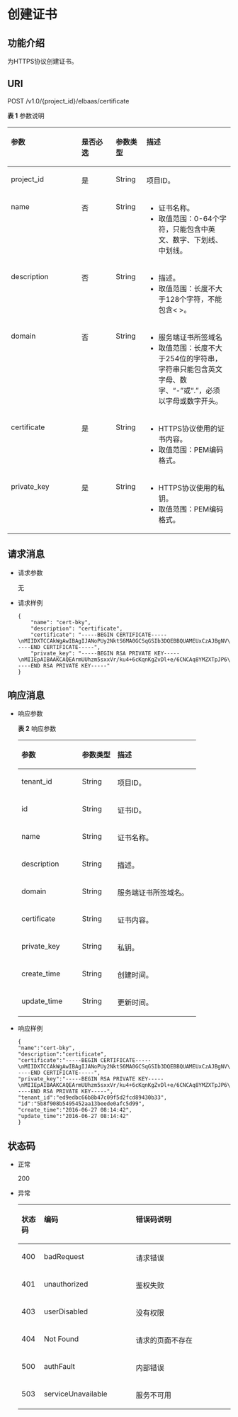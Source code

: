# 创建证书<a name="zh-cn_topic_0096561523"></a>

## 功能介绍<a name="zh-cn_topic_0032340347_section54999878"></a>

为HTTPS协议创建证书。

## URI<a name="zh-cn_topic_0032340347_section25236858"></a>

POST /v1.0/\{project\_id\}/elbaas/certificate

**表 1**  参数说明

<a name="zh-cn_topic_0032340347_table33323423"></a>
<table><thead align="left"><tr id="zh-cn_topic_0032340347_row8420641"><th class="cellrowborder" valign="top" width="31.580000000000002%" id="mcps1.2.5.1.1"><p id="zh-cn_topic_0032340347_p10983320"><a name="zh-cn_topic_0032340347_p10983320"></a><a name="zh-cn_topic_0032340347_p10983320"></a>参数</p>
</th>
<th class="cellrowborder" valign="top" width="15.42%" id="mcps1.2.5.1.2"><p id="zh-cn_topic_0032340347_p17233719"><a name="zh-cn_topic_0032340347_p17233719"></a><a name="zh-cn_topic_0032340347_p17233719"></a>是否必选</p>
</th>
<th class="cellrowborder" valign="top" width="13.719999999999999%" id="mcps1.2.5.1.3"><p id="zh-cn_topic_0032340347_p4164548117122"><a name="zh-cn_topic_0032340347_p4164548117122"></a><a name="zh-cn_topic_0032340347_p4164548117122"></a>参数类型</p>
</th>
<th class="cellrowborder" valign="top" width="39.28%" id="mcps1.2.5.1.4"><p id="zh-cn_topic_0032340347_p53754023"><a name="zh-cn_topic_0032340347_p53754023"></a><a name="zh-cn_topic_0032340347_p53754023"></a>描述</p>
</th>
</tr>
</thead>
<tbody><tr id="zh-cn_topic_0032340347_row53906008171138"><td class="cellrowborder" valign="top" width="31.580000000000002%" headers="mcps1.2.5.1.1 "><p id="p061745141417"><a name="p061745141417"></a><a name="p061745141417"></a>project_id</p>
</td>
<td class="cellrowborder" valign="top" width="15.42%" headers="mcps1.2.5.1.2 "><p id="zh-cn_topic_0032340347_p31143627171144"><a name="zh-cn_topic_0032340347_p31143627171144"></a><a name="zh-cn_topic_0032340347_p31143627171144"></a>是</p>
</td>
<td class="cellrowborder" valign="top" width="13.719999999999999%" headers="mcps1.2.5.1.3 "><p id="zh-cn_topic_0032340347_p39605860171144"><a name="zh-cn_topic_0032340347_p39605860171144"></a><a name="zh-cn_topic_0032340347_p39605860171144"></a>String</p>
</td>
<td class="cellrowborder" valign="top" width="39.28%" headers="mcps1.2.5.1.4 "><p id="zh-cn_topic_0032340347_p53958126171144"><a name="zh-cn_topic_0032340347_p53958126171144"></a><a name="zh-cn_topic_0032340347_p53958126171144"></a>项目ID。</p>
</td>
</tr>
<tr id="zh-cn_topic_0032340347_row33431272113959"><td class="cellrowborder" valign="top" width="31.580000000000002%" headers="mcps1.2.5.1.1 "><p id="zh-cn_topic_0032340347_p19792599161649"><a name="zh-cn_topic_0032340347_p19792599161649"></a><a name="zh-cn_topic_0032340347_p19792599161649"></a>name</p>
</td>
<td class="cellrowborder" valign="top" width="15.42%" headers="mcps1.2.5.1.2 "><p id="zh-cn_topic_0032340347_p50996812114013"><a name="zh-cn_topic_0032340347_p50996812114013"></a><a name="zh-cn_topic_0032340347_p50996812114013"></a>否</p>
</td>
<td class="cellrowborder" valign="top" width="13.719999999999999%" headers="mcps1.2.5.1.3 "><p id="zh-cn_topic_0032340347_p54126260114016"><a name="zh-cn_topic_0032340347_p54126260114016"></a><a name="zh-cn_topic_0032340347_p54126260114016"></a>String</p>
</td>
<td class="cellrowborder" valign="top" width="39.28%" headers="mcps1.2.5.1.4 "><a name="ul688081181515"></a><a name="ul688081181515"></a><ul id="ul688081181515"><li>证书名称。</li><li>取值范围：0-64个字符，只能包含中英文、数字、下划线、中划线。</li></ul>
</td>
</tr>
<tr id="zh-cn_topic_0032340347_row59108624"><td class="cellrowborder" valign="top" width="31.580000000000002%" headers="mcps1.2.5.1.1 "><p id="zh-cn_topic_0032340347_p23069209"><a name="zh-cn_topic_0032340347_p23069209"></a><a name="zh-cn_topic_0032340347_p23069209"></a>description</p>
</td>
<td class="cellrowborder" valign="top" width="15.42%" headers="mcps1.2.5.1.2 "><p id="zh-cn_topic_0032340347_p56666602"><a name="zh-cn_topic_0032340347_p56666602"></a><a name="zh-cn_topic_0032340347_p56666602"></a>否</p>
</td>
<td class="cellrowborder" valign="top" width="13.719999999999999%" headers="mcps1.2.5.1.3 "><p id="zh-cn_topic_0032340347_p1784078717122"><a name="zh-cn_topic_0032340347_p1784078717122"></a><a name="zh-cn_topic_0032340347_p1784078717122"></a>String</p>
</td>
<td class="cellrowborder" valign="top" width="39.28%" headers="mcps1.2.5.1.4 "><a name="ul418232112150"></a><a name="ul418232112150"></a><ul id="ul418232112150"><li>描述。</li><li>取值范围：长度不大于128个字符，不能包含&lt; &gt;。</li></ul>
</td>
</tr>
<tr id="zh-cn_topic_0032340347_row3891908919147"><td class="cellrowborder" valign="top" width="31.580000000000002%" headers="mcps1.2.5.1.1 "><p id="zh-cn_topic_0032340347_p41594914191410"><a name="zh-cn_topic_0032340347_p41594914191410"></a><a name="zh-cn_topic_0032340347_p41594914191410"></a>domain</p>
</td>
<td class="cellrowborder" valign="top" width="15.42%" headers="mcps1.2.5.1.2 "><p id="zh-cn_topic_0032340347_p13744837191410"><a name="zh-cn_topic_0032340347_p13744837191410"></a><a name="zh-cn_topic_0032340347_p13744837191410"></a>否</p>
</td>
<td class="cellrowborder" valign="top" width="13.719999999999999%" headers="mcps1.2.5.1.3 "><p id="zh-cn_topic_0032340347_p39590050191410"><a name="zh-cn_topic_0032340347_p39590050191410"></a><a name="zh-cn_topic_0032340347_p39590050191410"></a>String</p>
</td>
<td class="cellrowborder" valign="top" width="39.28%" headers="mcps1.2.5.1.4 "><a name="zh-cn_topic_0032340347_ul52677471191410"></a><a name="zh-cn_topic_0032340347_ul52677471191410"></a><ul id="zh-cn_topic_0032340347_ul52677471191410"><li>服务端证书所签域名</li><li>取值范围：长度不大于254位的字符串，字符串只能包含英文字母、数字、“-”或“.”，必须以字母或数字开头。</li></ul>
</td>
</tr>
<tr id="zh-cn_topic_0032340347_row58247484"><td class="cellrowborder" valign="top" width="31.580000000000002%" headers="mcps1.2.5.1.1 "><p id="zh-cn_topic_0032340347_p20425774"><a name="zh-cn_topic_0032340347_p20425774"></a><a name="zh-cn_topic_0032340347_p20425774"></a>certificate</p>
</td>
<td class="cellrowborder" valign="top" width="15.42%" headers="mcps1.2.5.1.2 "><p id="zh-cn_topic_0032340347_p25968169161730"><a name="zh-cn_topic_0032340347_p25968169161730"></a><a name="zh-cn_topic_0032340347_p25968169161730"></a>是</p>
</td>
<td class="cellrowborder" valign="top" width="13.719999999999999%" headers="mcps1.2.5.1.3 "><p id="zh-cn_topic_0032340347_p3581766217122"><a name="zh-cn_topic_0032340347_p3581766217122"></a><a name="zh-cn_topic_0032340347_p3581766217122"></a>String</p>
</td>
<td class="cellrowborder" valign="top" width="39.28%" headers="mcps1.2.5.1.4 "><a name="zh-cn_topic_0032340347_ul3770359693139"></a><a name="zh-cn_topic_0032340347_ul3770359693139"></a><ul id="zh-cn_topic_0032340347_ul3770359693139"><li>HTTPS协议使用的证书内容。</li><li>取值范围：PEM编码格式。</li></ul>
</td>
</tr>
<tr id="zh-cn_topic_0032340347_row38446258"><td class="cellrowborder" valign="top" width="31.580000000000002%" headers="mcps1.2.5.1.1 "><p id="zh-cn_topic_0032340347_p27139175"><a name="zh-cn_topic_0032340347_p27139175"></a><a name="zh-cn_topic_0032340347_p27139175"></a>private_key</p>
</td>
<td class="cellrowborder" valign="top" width="15.42%" headers="mcps1.2.5.1.2 "><p id="zh-cn_topic_0032340347_p48272001161733"><a name="zh-cn_topic_0032340347_p48272001161733"></a><a name="zh-cn_topic_0032340347_p48272001161733"></a>是</p>
</td>
<td class="cellrowborder" valign="top" width="13.719999999999999%" headers="mcps1.2.5.1.3 "><p id="zh-cn_topic_0032340347_p1554952217122"><a name="zh-cn_topic_0032340347_p1554952217122"></a><a name="zh-cn_topic_0032340347_p1554952217122"></a>String</p>
</td>
<td class="cellrowborder" valign="top" width="39.28%" headers="mcps1.2.5.1.4 "><a name="zh-cn_topic_0032340347_ul4557146493149"></a><a name="zh-cn_topic_0032340347_ul4557146493149"></a><ul id="zh-cn_topic_0032340347_ul4557146493149"><li>HTTPS协议使用的私钥。</li><li>取值范围：PEM编码格式。</li></ul>
</td>
</tr>
</tbody>
</table>

## 请求消息<a name="zh-cn_topic_0032340347_section25805135"></a>

-   请求参数

    无


-   请求样例

    ```
    {
        "name": "cert-bky",
        "description": "certificate",
        "certificate": "-----BEGIN CERTIFICATE-----\nMIIDXTCCAkWgAwIBAgIJANoPUy2NktS6MA0GCSqGSIb3DQEBBQUAMEUxCzAJBgNV\nBAYTAkFVMRMwEQYDVQQIDApTb21lLVN0YXRlMSEwHwYDVQQKDBhJbnRlcm5ldCBX\naWRnaXRzIFB0eSBMdGQwHhcNMTYwNjIyMDMyOTU5WhcNMTkwNjIyMDMyOTU5WjBF\nMQswCQYDVQQGEwJBVTETMBEGA1UECAwKU29tZS1TdGF0ZTEhMB8GA1UECgwYSW50\nZXJuZXQgV2lkZ2l0cyBQdHkgTHRkMIIBIjANBgkqhkiG9w0BAQEFAAOCAQ8AMIIB\nCgKCAQEArmUUhzm5sxxVr/ku4+6cKqnKgZvDl+e/6CNCAq8YMZXTpJP64DjDPny9\n+8s9MbFabEG3HqjHSKh3b/Ew3FXr8LFa9YuWuAi3W9ii29sZsOwmzIfQhIOIaP1Y\nNR50DDjbAGTaxzRhV40ZKSOCkaUTvl3do5d8ttD1VlF2r0w0DfclrVcsS5v3kw88\n9gJ3s3hNkatfQiSt4qLNMehZ8Xofx58DIAOk/f3Vusj3372PsJwKX39cHX/NpIHC\nHKE8qaGCpDqv0daH766eJ065dqO9DuorXPaPT/nxw4PAccb9fByLrTams0ThvSlZ\no6V3yvHR4KN7mmvbViEmWRy+9oiJEwIDAQABo1AwTjAdBgNVHQ4EFgQUlXhcABza\n2SdXPYpp8RkWvKblCNIwHwYDVR0jBBgwFoAUlXhcABza2SdXPYpp8RkWvKblCNIw\nDAYDVR0TBAUwAwEB/zANBgkqhkiG9w0BAQUFAAOCAQEAHmsFDOwbkD45PF4oYdX+\ncCoEGNjsLfi0spJ6b1CHQMEy2tPqYZJh8nGuUtB9Zd7+rbwm6NS38eGQVA5vbWZH\nMk+uq5un7YFwkM+fdjgCxbe/3PMkk/ZDYPHhpc1W8e/+aZVUBB2EpfzBC6tcP/DV\nSsjq+tG+JZIVADMxvEqVIF94JMpuY7o6U74SnUUrAi0h9GkWmeYh/Ucb3PLMe5sF\noZriRdAKc96KB0eUphfWZNtptOCqV6qtYqZZ/UCotp99xzrDkf8jGkm/iBljxb+v\n0NTg8JwfmykCj63YhTKpHf0+N/EK5yX1KUYtlkLaf8OPlsp/1lqAL6CdnydGEd/s\nAA==\n-----END CERTIFICATE-----",
        "private_key": "-----BEGIN RSA PRIVATE KEY-----\nMIIEpAIBAAKCAQEArmUUhzm5sxxVr/ku4+6cKqnKgZvDl+e/6CNCAq8YMZXTpJP6\n4DjDPny9+8s9MbFabEG3HqjHSKh3b/Ew3FXr8LFa9YuWuAi3W9ii29sZsOwmzIfQ\nhIOIaP1YNR50DDjbAGTaxzRhV40ZKSOCkaUTvl3do5d8ttD1VlF2r0w0DfclrVcs\nS5v3kw889gJ3s3hNkatfQiSt4qLNMehZ8Xofx58DIAOk/f3Vusj3372PsJwKX39c\nHX/NpIHCHKE8qaGCpDqv0daH766eJ065dqO9DuorXPaPT/nxw4PAccb9fByLrTam\ns0ThvSlZo6V3yvHR4KN7mmvbViEmWRy+9oiJEwIDAQABAoIBACV47rpHuxEza24O\nevbbFI9OQIcs8xA26dN1j/+HpAkzinB4o5V+XOWWZDQwbYu58hYE4NYjqf6AxHk3\nOCqAA9yKH2NXhSEyLkP7/rKDF7geZg/YtwNiR/NXTJbNXl4p8VTaVvAq3yey188x\nJCMrd1yWSsOWD2Qw7iaIBpqQIzdEovPE4CG6GmaIRSuqYuoCfbVTFa6YST7jmOTv\nEpG+x6yJZzJ4o0vvfKbKfvPmQizjL+3nAW9g+kgXJmA1xTujiky7bzm2sLK2Slrx\n5rY73mXMElseSlhkYzWwyRmC6M+rWALXqOhVDgIGbaBV4IOzuyH/CUt0wy3ZMIpv\nMOWMNoECgYEA1LHsepCmwjlDF3yf/OztCr/DYqM4HjAY6FTmH+xz1Zjd5R1XOq60\nYFRkhs/e2D6M/gSX6hMqS9sCkg25yRJk3CsPeoS9v5MoiZQA8XlQNovcpWUI2DCm\naZRIsdovFgIqMHYh/Y4CYouee7Nz7foICzO9svrYrbOIVmMwDVJ8vzMCgYEA0ebg\nm0lCuOunyxaSBqOv4Q4sk7Ix0702dIrW0tsUJyU+xuXYH1P/0m+t4/KUU2cNwsg3\njiNzQR9QKvF8yTB5TB4Ye/9dKlu+BEOskvCpuErxc6iVJ+TZOrQDDPNcq56qez5b\nvv9EDdgzpjkjO+hS1j3kYOuG11hrP4Pox4PijqECgYEAz6RTZORKqFoWsZss5VK3\np0LGkEkfw/jYmBgqAQhpnSD7n20hd1yPI2vAKAxPVXTbWDFLzWygYiWRQNy9fxrB\n9F7lYYqtY5VagdVHhnYUZOvtoFoeZFA6ZeAph9elGCtM3Lq3PD2i/mmncsQibTUn\nHSiKDWzuk8UtWIjEpHze5BkCgYEAifD9eG+bzqTnn1qU2pIl2nQTLXj0r97v84Tu\niqF4zAT5DYMtFeGBBI1qLJxVh7342CH2CI4ZhxmJ+L68sAcQH8rDcnGui1DBPlIv\nDl3kW3280bJfW1lUvPRh8NfZ9dsO1HF1n75nveVwg/OWyR7zmWIRPPRrqAeua45H\nox5z/CECgYBqwlEBjue8oOkVVu/lKi6fo6jr+0u25K9dp9azHYwE0KNHX0MwRALw\nWbPgcjge23sfhbeqVvHo0JYBdRsk/OBuW73/9Sb5E+6auDoubCjC0cAIvs23MPju\nsMvKak4mQkI19foRXBydB/DDkK26iei/l0xoygrw50v2HErsQ7JcHw==\n-----END RSA PRIVATE KEY-----"
    }
    ```


## 响应消息<a name="zh-cn_topic_0032340347_section30919631"></a>

-   响应参数

    **表 2**  响应参数

    <a name="zh-cn_topic_0032340347_table58268660154720"></a>
    <table><thead align="left"><tr id="zh-cn_topic_0032340347_row43546893154720"><th class="cellrowborder" valign="top" width="33.95%" id="mcps1.2.4.1.1"><p id="zh-cn_topic_0032340347_p37637446154720"><a name="zh-cn_topic_0032340347_p37637446154720"></a><a name="zh-cn_topic_0032340347_p37637446154720"></a>参数</p>
    </th>
    <th class="cellrowborder" valign="top" width="19.869999999999997%" id="mcps1.2.4.1.2"><p id="zh-cn_topic_0032340347_p15158425193624"><a name="zh-cn_topic_0032340347_p15158425193624"></a><a name="zh-cn_topic_0032340347_p15158425193624"></a>参数类型</p>
    </th>
    <th class="cellrowborder" valign="top" width="46.18%" id="mcps1.2.4.1.3"><p id="zh-cn_topic_0032340347_p45778611154720"><a name="zh-cn_topic_0032340347_p45778611154720"></a><a name="zh-cn_topic_0032340347_p45778611154720"></a>描述</p>
    </th>
    </tr>
    </thead>
    <tbody><tr id="zh-cn_topic_0032340347_row513410112435"><td class="cellrowborder" valign="top" width="33.95%" headers="mcps1.2.4.1.1 "><p id="zh-cn_topic_0032340347_p5065952912439"><a name="zh-cn_topic_0032340347_p5065952912439"></a><a name="zh-cn_topic_0032340347_p5065952912439"></a>tenant_id</p>
    </td>
    <td class="cellrowborder" valign="top" width="19.869999999999997%" headers="mcps1.2.4.1.2 "><p id="zh-cn_topic_0032340347_p978118112439"><a name="zh-cn_topic_0032340347_p978118112439"></a><a name="zh-cn_topic_0032340347_p978118112439"></a>String</p>
    </td>
    <td class="cellrowborder" valign="top" width="46.18%" headers="mcps1.2.4.1.3 "><p id="zh-cn_topic_0032340347_p5407822612439"><a name="zh-cn_topic_0032340347_p5407822612439"></a><a name="zh-cn_topic_0032340347_p5407822612439"></a>项目ID。</p>
    </td>
    </tr>
    <tr id="zh-cn_topic_0032340347_row3070025912523"><td class="cellrowborder" valign="top" width="33.95%" headers="mcps1.2.4.1.1 "><p id="zh-cn_topic_0032340347_p4562333112526"><a name="zh-cn_topic_0032340347_p4562333112526"></a><a name="zh-cn_topic_0032340347_p4562333112526"></a>id</p>
    </td>
    <td class="cellrowborder" valign="top" width="19.869999999999997%" headers="mcps1.2.4.1.2 "><p id="zh-cn_topic_0032340347_p450233212526"><a name="zh-cn_topic_0032340347_p450233212526"></a><a name="zh-cn_topic_0032340347_p450233212526"></a>String</p>
    </td>
    <td class="cellrowborder" valign="top" width="46.18%" headers="mcps1.2.4.1.3 "><p id="zh-cn_topic_0032340347_p2914464612526"><a name="zh-cn_topic_0032340347_p2914464612526"></a><a name="zh-cn_topic_0032340347_p2914464612526"></a>证书ID。</p>
    </td>
    </tr>
    <tr id="zh-cn_topic_0032340347_row17079990154720"><td class="cellrowborder" valign="top" width="33.95%" headers="mcps1.2.4.1.1 "><p id="zh-cn_topic_0032340347_p53539591162227"><a name="zh-cn_topic_0032340347_p53539591162227"></a><a name="zh-cn_topic_0032340347_p53539591162227"></a>name</p>
    </td>
    <td class="cellrowborder" valign="top" width="19.869999999999997%" headers="mcps1.2.4.1.2 "><p id="zh-cn_topic_0032340347_p66205107193624"><a name="zh-cn_topic_0032340347_p66205107193624"></a><a name="zh-cn_topic_0032340347_p66205107193624"></a>String</p>
    </td>
    <td class="cellrowborder" valign="top" width="46.18%" headers="mcps1.2.4.1.3 "><p id="zh-cn_topic_0032340347_p63423313154720"><a name="zh-cn_topic_0032340347_p63423313154720"></a><a name="zh-cn_topic_0032340347_p63423313154720"></a>证书名称。</p>
    </td>
    </tr>
    <tr id="zh-cn_topic_0032340347_row33938912154720"><td class="cellrowborder" valign="top" width="33.95%" headers="mcps1.2.4.1.1 "><p id="zh-cn_topic_0032340347_p40111970162227"><a name="zh-cn_topic_0032340347_p40111970162227"></a><a name="zh-cn_topic_0032340347_p40111970162227"></a>description</p>
    </td>
    <td class="cellrowborder" valign="top" width="19.869999999999997%" headers="mcps1.2.4.1.2 "><p id="zh-cn_topic_0032340347_p4321605112554"><a name="zh-cn_topic_0032340347_p4321605112554"></a><a name="zh-cn_topic_0032340347_p4321605112554"></a>String</p>
    </td>
    <td class="cellrowborder" valign="top" width="46.18%" headers="mcps1.2.4.1.3 "><p id="zh-cn_topic_0032340347_p1083922212554"><a name="zh-cn_topic_0032340347_p1083922212554"></a><a name="zh-cn_topic_0032340347_p1083922212554"></a>描述。</p>
    </td>
    </tr>
    <tr id="zh-cn_topic_0032340347_row1099695819151"><td class="cellrowborder" valign="top" width="33.95%" headers="mcps1.2.4.1.1 "><p id="zh-cn_topic_0032340347_p3713832119154"><a name="zh-cn_topic_0032340347_p3713832119154"></a><a name="zh-cn_topic_0032340347_p3713832119154"></a>domain</p>
    </td>
    <td class="cellrowborder" valign="top" width="19.869999999999997%" headers="mcps1.2.4.1.2 "><p id="zh-cn_topic_0032340347_p5541402319154"><a name="zh-cn_topic_0032340347_p5541402319154"></a><a name="zh-cn_topic_0032340347_p5541402319154"></a>String</p>
    </td>
    <td class="cellrowborder" valign="top" width="46.18%" headers="mcps1.2.4.1.3 "><p id="zh-cn_topic_0032340347_p5935084919154"><a name="zh-cn_topic_0032340347_p5935084919154"></a><a name="zh-cn_topic_0032340347_p5935084919154"></a>服务端证书所签域名。</p>
    </td>
    </tr>
    <tr id="zh-cn_topic_0032340347_row8871928154720"><td class="cellrowborder" valign="top" width="33.95%" headers="mcps1.2.4.1.1 "><p id="zh-cn_topic_0032340347_p49270530162227"><a name="zh-cn_topic_0032340347_p49270530162227"></a><a name="zh-cn_topic_0032340347_p49270530162227"></a>certificate</p>
    </td>
    <td class="cellrowborder" valign="top" width="19.869999999999997%" headers="mcps1.2.4.1.2 "><p id="zh-cn_topic_0032340347_p359513812610"><a name="zh-cn_topic_0032340347_p359513812610"></a><a name="zh-cn_topic_0032340347_p359513812610"></a>String</p>
    </td>
    <td class="cellrowborder" valign="top" width="46.18%" headers="mcps1.2.4.1.3 "><p id="zh-cn_topic_0032340347_p2277078112610"><a name="zh-cn_topic_0032340347_p2277078112610"></a><a name="zh-cn_topic_0032340347_p2277078112610"></a>证书内容。</p>
    </td>
    </tr>
    <tr id="zh-cn_topic_0032340347_row794063512618"><td class="cellrowborder" valign="top" width="33.95%" headers="mcps1.2.4.1.1 "><p id="zh-cn_topic_0032340347_p14974587162227"><a name="zh-cn_topic_0032340347_p14974587162227"></a><a name="zh-cn_topic_0032340347_p14974587162227"></a>private_key</p>
    </td>
    <td class="cellrowborder" valign="top" width="19.869999999999997%" headers="mcps1.2.4.1.2 "><p id="zh-cn_topic_0032340347_p3782791312633"><a name="zh-cn_topic_0032340347_p3782791312633"></a><a name="zh-cn_topic_0032340347_p3782791312633"></a>String</p>
    </td>
    <td class="cellrowborder" valign="top" width="46.18%" headers="mcps1.2.4.1.3 "><p id="zh-cn_topic_0032340347_p4416213212633"><a name="zh-cn_topic_0032340347_p4416213212633"></a><a name="zh-cn_topic_0032340347_p4416213212633"></a>私钥。</p>
    </td>
    </tr>
    <tr id="zh-cn_topic_0032340347_row16253572154720"><td class="cellrowborder" valign="top" width="33.95%" headers="mcps1.2.4.1.1 "><p id="zh-cn_topic_0032340347_p4904884012633"><a name="zh-cn_topic_0032340347_p4904884012633"></a><a name="zh-cn_topic_0032340347_p4904884012633"></a>create_time</p>
    </td>
    <td class="cellrowborder" valign="top" width="19.869999999999997%" headers="mcps1.2.4.1.2 "><p id="zh-cn_topic_0032340347_p1353309912633"><a name="zh-cn_topic_0032340347_p1353309912633"></a><a name="zh-cn_topic_0032340347_p1353309912633"></a>String</p>
    </td>
    <td class="cellrowborder" valign="top" width="46.18%" headers="mcps1.2.4.1.3 "><p id="zh-cn_topic_0032340347_p2243924312633"><a name="zh-cn_topic_0032340347_p2243924312633"></a><a name="zh-cn_topic_0032340347_p2243924312633"></a>创建时间。</p>
    </td>
    </tr>
    <tr id="zh-cn_topic_0032340347_row1392188154720"><td class="cellrowborder" valign="top" width="33.95%" headers="mcps1.2.4.1.1 "><p id="zh-cn_topic_0032340347_p3818166162238"><a name="zh-cn_topic_0032340347_p3818166162238"></a><a name="zh-cn_topic_0032340347_p3818166162238"></a>update_time</p>
    </td>
    <td class="cellrowborder" valign="top" width="19.869999999999997%" headers="mcps1.2.4.1.2 "><p id="zh-cn_topic_0032340347_p16061839162238"><a name="zh-cn_topic_0032340347_p16061839162238"></a><a name="zh-cn_topic_0032340347_p16061839162238"></a>String</p>
    </td>
    <td class="cellrowborder" valign="top" width="46.18%" headers="mcps1.2.4.1.3 "><p id="zh-cn_topic_0032340347_p6862238162238"><a name="zh-cn_topic_0032340347_p6862238162238"></a><a name="zh-cn_topic_0032340347_p6862238162238"></a>更新时间。</p>
    </td>
    </tr>
    </tbody>
    </table>


-   响应样例

    ```
    {
    "name":"cert-bky",
    "description":"certificate",
    "certificate":"-----BEGIN CERTIFICATE-----\nMIIDXTCCAkWgAwIBAgIJANoPUy2NktS6MA0GCSqGSIb3DQEBBQUAMEUxCzAJBgNV\nBAYTAkFVMRMwEQYDVQQIDApTb21lLVN0YXRlMSEwHwYDVQQKDBhJbnRlcm5ldCBX\naWRnaXRzIFB0eSBMdGQwHhcNMTYwNjIyMDMyOTU5WhcNMTkwNjIyMDMyOTU5WjBF\nMQswCQYDVQQGEwJBVTETMBEGA1UECAwKU29tZS1TdGF0ZTEhMB8GA1UECgwYSW50\nZXJuZXQgV2lkZ2l0cyBQdHkgTHRkMIIBIjANBgkqhkiG9w0BAQEFAAOCAQ8AMIIB\nCgKCAQEArmUUhzm5sxxVr/ku4+6cKqnKgZvDl+e/6CNCAq8YMZXTpJP64DjDPny9\n+8s9MbFabEG3HqjHSKh3b/Ew3FXr8LFa9YuWuAi3W9ii29sZsOwmzIfQhIOIaP1Y\nNR50DDjbAGTaxzRhV40ZKSOCkaUTvl3do5d8ttD1VlF2r0w0DfclrVcsS5v3kw88\n9gJ3s3hNkatfQiSt4qLNMehZ8Xofx58DIAOk/f3Vusj3372PsJwKX39cHX/NpIHC\nHKE8qaGCpDqv0daH766eJ065dqO9DuorXPaPT/nxw4PAccb9fByLrTams0ThvSlZ\no6V3yvHR4KN7mmvbViEmWRy+9oiJEwIDAQABo1AwTjAdBgNVHQ4EFgQUlXhcABza\n2SdXPYpp8RkWvKblCNIwHwYDVR0jBBgwFoAUlXhcABza2SdXPYpp8RkWvKblCNIw\nDAYDVR0TBAUwAwEB/zANBgkqhkiG9w0BAQUFAAOCAQEAHmsFDOwbkD45PF4oYdX+\ncCoEGNjsLfi0spJ6b1CHQMEy2tPqYZJh8nGuUtB9Zd7+rbwm6NS38eGQVA5vbWZH\nMk+uq5un7YFwkM+fdjgCxbe/3PMkk/ZDYPHhpc1W8e/+aZVUBB2EpfzBC6tcP/DV\nSsjq+tG+JZIVADMxvEqVIF94JMpuY7o6U74SnUUrAi0h9GkWmeYh/Ucb3PLMe5sF\noZriRdAKc96KB0eUphfWZNtptOCqV6qtYqZZ/UCotp99xzrDkf8jGkm/iBljxb+v\n0NTg8JwfmykCj63YhTKpHf0+N/EK5yX1KUYtlkLaf8OPlsp/1lqAL6CdnydGEd/s\nAA==\n-----END CERTIFICATE-----",
    "private_key":"-----BEGIN RSA PRIVATE KEY-----\nMIIEpAIBAAKCAQEArmUUhzm5sxxVr/ku4+6cKqnKgZvDl+e/6CNCAq8YMZXTpJP6\n4DjDPny9+8s9MbFabEG3HqjHSKh3b/Ew3FXr8LFa9YuWuAi3W9ii29sZsOwmzIfQ\nhIOIaP1YNR50DDjbAGTaxzRhV40ZKSOCkaUTvl3do5d8ttD1VlF2r0w0DfclrVcs\nS5v3kw889gJ3s3hNkatfQiSt4qLNMehZ8Xofx58DIAOk/f3Vusj3372PsJwKX39c\nHX/NpIHCHKE8qaGCpDqv0daH766eJ065dqO9DuorXPaPT/nxw4PAccb9fByLrTam\ns0ThvSlZo6V3yvHR4KN7mmvbViEmWRy+9oiJEwIDAQABAoIBACV47rpHuxEza24O\nevbbFI9OQIcs8xA26dN1j/+HpAkzinB4o5V+XOWWZDQwbYu58hYE4NYjqf6AxHk3\nOCqAA9yKH2NXhSEyLkP7/rKDF7geZg/YtwNiR/NXTJbNXl4p8VTaVvAq3yey188x\nJCMrd1yWSsOWD2Qw7iaIBpqQIzdEovPE4CG6GmaIRSuqYuoCfbVTFa6YST7jmOTv\nEpG+x6yJZzJ4o0vvfKbKfvPmQizjL+3nAW9g+kgXJmA1xTujiky7bzm2sLK2Slrx\n5rY73mXMElseSlhkYzWwyRmC6M+rWALXqOhVDgIGbaBV4IOzuyH/CUt0wy3ZMIpv\nMOWMNoECgYEA1LHsepCmwjlDF3yf/OztCr/DYqM4HjAY6FTmH+xz1Zjd5R1XOq60\nYFRkhs/e2D6M/gSX6hMqS9sCkg25yRJk3CsPeoS9v5MoiZQA8XlQNovcpWUI2DCm\naZRIsdovFgIqMHYh/Y4CYouee7Nz7foICzO9svrYrbOIVmMwDVJ8vzMCgYEA0ebg\nm0lCuOunyxaSBqOv4Q4sk7Ix0702dIrW0tsUJyU+xuXYH1P/0m+t4/KUU2cNwsg3\njiNzQR9QKvF8yTB5TB4Ye/9dKlu+BEOskvCpuErxc6iVJ+TZOrQDDPNcq56qez5b\nvv9EDdgzpjkjO+hS1j3kYOuG11hrP4Pox4PijqECgYEAz6RTZORKqFoWsZss5VK3\np0LGkEkfw/jYmBgqAQhpnSD7n20hd1yPI2vAKAxPVXTbWDFLzWygYiWRQNy9fxrB\n9F7lYYqtY5VagdVHhnYUZOvtoFoeZFA6ZeAph9elGCtM3Lq3PD2i/mmncsQibTUn\nHSiKDWzuk8UtWIjEpHze5BkCgYEAifD9eG+bzqTnn1qU2pIl2nQTLXj0r97v84Tu\niqF4zAT5DYMtFeGBBI1qLJxVh7342CH2CI4ZhxmJ+L68sAcQH8rDcnGui1DBPlIv\nDl3kW3280bJfW1lUvPRh8NfZ9dsO1HF1n75nveVwg/OWyR7zmWIRPPRrqAeua45H\nox5z/CECgYBqwlEBjue8oOkVVu/lKi6fo6jr+0u25K9dp9azHYwE0KNHX0MwRALw\nWbPgcjge23sfhbeqVvHo0JYBdRsk/OBuW73/9Sb5E+6auDoubCjC0cAIvs23MPju\nsMvKak4mQkI19foRXBydB/DDkK26iei/l0xoygrw50v2HErsQ7JcHw==\n-----END RSA PRIVATE KEY-----",
    "tenant_id":"ed9edbc66b8b47c09f5d2fcd89430b33",
    "id":"5b8f908b5495452aa13beede0afc5d99",
    "create_time":"2016-06-27 08:14:42",
    "update_time":"2016-06-27 08:14:42"
    }
    ```


## 状态码<a name="zh-cn_topic_0032340347_section9841225"></a>

-   正常

    200

-   异常

    <a name="zh-cn_topic_0032340347_table11098151151527"></a>
    <table><thead align="left"><tr id="zh-cn_topic_0032340347_row16678161151527"><th class="cellrowborder" valign="top" width="10.56%" id="mcps1.1.4.1.1"><p id="zh-cn_topic_0032340347_p8753830151527"><a name="zh-cn_topic_0032340347_p8753830151527"></a><a name="zh-cn_topic_0032340347_p8753830151527"></a>状态码</p>
    </th>
    <th class="cellrowborder" valign="top" width="43.2%" id="mcps1.1.4.1.2"><p id="p19984112420239"><a name="p19984112420239"></a><a name="p19984112420239"></a>编码</p>
    </th>
    <th class="cellrowborder" valign="top" width="46.239999999999995%" id="mcps1.1.4.1.3"><p id="zh-cn_topic_0032340347_p37971652151527"><a name="zh-cn_topic_0032340347_p37971652151527"></a><a name="zh-cn_topic_0032340347_p37971652151527"></a>错误码说明</p>
    </th>
    </tr>
    </thead>
    <tbody><tr id="zh-cn_topic_0032340347_row55804946151527"><td class="cellrowborder" valign="top" width="10.56%" headers="mcps1.1.4.1.1 "><p id="zh-cn_topic_0032340347_p23906744151527"><a name="zh-cn_topic_0032340347_p23906744151527"></a><a name="zh-cn_topic_0032340347_p23906744151527"></a>400</p>
    </td>
    <td class="cellrowborder" valign="top" width="43.2%" headers="mcps1.1.4.1.2 "><p id="p1471874262320"><a name="p1471874262320"></a><a name="p1471874262320"></a>badRequest</p>
    </td>
    <td class="cellrowborder" valign="top" width="46.239999999999995%" headers="mcps1.1.4.1.3 "><p id="zh-cn_topic_0032340347_p57398111151527"><a name="zh-cn_topic_0032340347_p57398111151527"></a><a name="zh-cn_topic_0032340347_p57398111151527"></a>请求错误</p>
    </td>
    </tr>
    <tr id="zh-cn_topic_0032340347_row46820954151527"><td class="cellrowborder" valign="top" width="10.56%" headers="mcps1.1.4.1.1 "><p id="zh-cn_topic_0032340347_p34400933151527"><a name="zh-cn_topic_0032340347_p34400933151527"></a><a name="zh-cn_topic_0032340347_p34400933151527"></a>401</p>
    </td>
    <td class="cellrowborder" valign="top" width="43.2%" headers="mcps1.1.4.1.2 "><p id="p9718124272316"><a name="p9718124272316"></a><a name="p9718124272316"></a>unauthorized</p>
    </td>
    <td class="cellrowborder" valign="top" width="46.239999999999995%" headers="mcps1.1.4.1.3 "><p id="zh-cn_topic_0032340347_p35012164151527"><a name="zh-cn_topic_0032340347_p35012164151527"></a><a name="zh-cn_topic_0032340347_p35012164151527"></a>鉴权失败</p>
    </td>
    </tr>
    <tr id="zh-cn_topic_0032340347_row46674023151527"><td class="cellrowborder" valign="top" width="10.56%" headers="mcps1.1.4.1.1 "><p id="zh-cn_topic_0032340347_p22499488151527"><a name="zh-cn_topic_0032340347_p22499488151527"></a><a name="zh-cn_topic_0032340347_p22499488151527"></a>403</p>
    </td>
    <td class="cellrowborder" valign="top" width="43.2%" headers="mcps1.1.4.1.2 "><p id="p671820428238"><a name="p671820428238"></a><a name="p671820428238"></a>userDisabled</p>
    </td>
    <td class="cellrowborder" valign="top" width="46.239999999999995%" headers="mcps1.1.4.1.3 "><p id="zh-cn_topic_0032340347_p10519201151527"><a name="zh-cn_topic_0032340347_p10519201151527"></a><a name="zh-cn_topic_0032340347_p10519201151527"></a>没有权限</p>
    </td>
    </tr>
    <tr id="zh-cn_topic_0032340347_row27563948151527"><td class="cellrowborder" valign="top" width="10.56%" headers="mcps1.1.4.1.1 "><p id="zh-cn_topic_0032340347_p18087341151527"><a name="zh-cn_topic_0032340347_p18087341151527"></a><a name="zh-cn_topic_0032340347_p18087341151527"></a>404</p>
    </td>
    <td class="cellrowborder" valign="top" width="43.2%" headers="mcps1.1.4.1.2 "><p id="p37191142192310"><a name="p37191142192310"></a><a name="p37191142192310"></a>Not Found</p>
    </td>
    <td class="cellrowborder" valign="top" width="46.239999999999995%" headers="mcps1.1.4.1.3 "><p id="zh-cn_topic_0032340347_p55788555151527"><a name="zh-cn_topic_0032340347_p55788555151527"></a><a name="zh-cn_topic_0032340347_p55788555151527"></a>请求的页面不存在</p>
    </td>
    </tr>
    <tr id="zh-cn_topic_0032340347_row32334952151527"><td class="cellrowborder" valign="top" width="10.56%" headers="mcps1.1.4.1.1 "><p id="zh-cn_topic_0032340347_p1885468151527"><a name="zh-cn_topic_0032340347_p1885468151527"></a><a name="zh-cn_topic_0032340347_p1885468151527"></a>500</p>
    </td>
    <td class="cellrowborder" valign="top" width="43.2%" headers="mcps1.1.4.1.2 "><p id="p57191942132312"><a name="p57191942132312"></a><a name="p57191942132312"></a>authFault</p>
    </td>
    <td class="cellrowborder" valign="top" width="46.239999999999995%" headers="mcps1.1.4.1.3 "><p id="zh-cn_topic_0032340347_p18505183151527"><a name="zh-cn_topic_0032340347_p18505183151527"></a><a name="zh-cn_topic_0032340347_p18505183151527"></a>内部错误</p>
    </td>
    </tr>
    <tr id="zh-cn_topic_0032340347_row32328927151527"><td class="cellrowborder" valign="top" width="10.56%" headers="mcps1.1.4.1.1 "><p id="zh-cn_topic_0032340347_p1397439151527"><a name="zh-cn_topic_0032340347_p1397439151527"></a><a name="zh-cn_topic_0032340347_p1397439151527"></a>503</p>
    </td>
    <td class="cellrowborder" valign="top" width="43.2%" headers="mcps1.1.4.1.2 "><p id="p07197424236"><a name="p07197424236"></a><a name="p07197424236"></a>serviceUnavailable</p>
    </td>
    <td class="cellrowborder" valign="top" width="46.239999999999995%" headers="mcps1.1.4.1.3 "><p id="zh-cn_topic_0032340347_p46083715151527"><a name="zh-cn_topic_0032340347_p46083715151527"></a><a name="zh-cn_topic_0032340347_p46083715151527"></a>服务不可用</p>
    </td>
    </tr>
    </tbody>
    </table>



